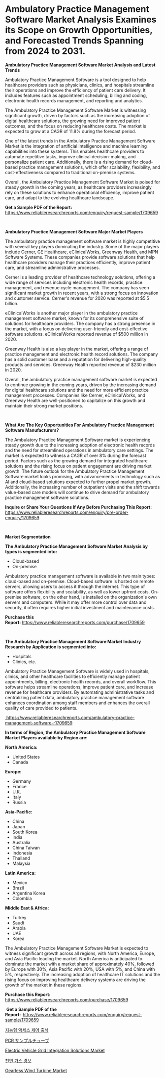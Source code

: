<p><h1>Ambulatory Practice Management Software Market Analysis Examines its Scope on Growth Opportunities, and Forecasted Trends Spanning from 2024 to 2031.</h1></p><p><strong>Ambulatory Practice Management Software Market Analysis and Latest Trends</strong></p>
<p><p>Ambulatory Practice Management Software is a tool designed to help healthcare providers such as physicians, clinics, and hospitals streamline their operations and improve the efficiency of patient care delivery. It includes features such as appointment scheduling, billing and coding, electronic health records management, and reporting and analytics.</p><p>The Ambulatory Practice Management Software Market is witnessing significant growth, driven by factors such as the increasing adoption of digital healthcare solutions, the growing need for improved patient outcomes, and the focus on reducing healthcare costs. The market is expected to grow at a CAGR of 11.8% during the forecast period.</p><p>One of the latest trends in the Ambulatory Practice Management Software Market is the integration of artificial intelligence and machine learning capabilities into these systems. This enables healthcare providers to automate repetitive tasks, improve clinical decision-making, and personalize patient care. Additionally, there is a rising demand for cloud-based practice management solutions, which offer scalability, flexibility, and cost-effectiveness compared to traditional on-premise systems.</p><p>Overall, the Ambulatory Practice Management Software Market is poised for steady growth in the coming years, as healthcare providers increasingly rely on these solutions to enhance operational efficiency, improve patient care, and adapt to the evolving healthcare landscape.</p></p>
<p><strong>Get a Sample PDF of the Report:&nbsp;</strong> <a href="https://www.reliableresearchreports.com/enquiry/request-sample/1709659">https://www.reliableresearchreports.com/enquiry/request-sample/1709659</a></p>
<p>&nbsp;</p>
<p><strong>Ambulatory Practice Management Software Major Market Players</strong></p>
<p><p>The ambulatory practice management software market is highly competitive with several key players dominating the industry. Some of the major players include Cerner, GE Healthcare, eClinicalWorks, Greenway Health, and MPN Software Systems. These companies provide software solutions that help healthcare providers manage their practices efficiently, improve patient care, and streamline administrative processes.</p><p>Cerner is a leading provider of healthcare technology solutions, offering a wide range of services including electronic health records, practice management, and revenue cycle management. The company has seen significant market growth in recent years, with a strong focus on innovation and customer service. Cerner's revenue for 2020 was reported at $5.5 billion.</p><p>eClinicalWorks is another major player in the ambulatory practice management software market, known for its comprehensive suite of solutions for healthcare providers. The company has a strong presence in the market, with a focus on delivering user-friendly and cost-effective software solutions. eClinicalWorks reported revenue of $500 million in 2020.</p><p>Greenway Health is also a key player in the market, offering a range of practice management and electronic health record solutions. The company has a solid customer base and a reputation for delivering high-quality products and services. Greenway Health reported revenue of $230 million in 2020.</p><p>Overall, the ambulatory practice management software market is expected to continue growing in the coming years, driven by the increasing demand for digital healthcare solutions and the need for more efficient practice management processes. Companies like Cerner, eClinicalWorks, and Greenway Health are well-positioned to capitalize on this growth and maintain their strong market positions.</p></p>
<p>&nbsp;</p>
<p><strong>What Are The Key Opportunities For Ambulatory Practice Management Software Manufacturers?</strong></p>
<p><p>The Ambulatory Practice Management Software market is experiencing steady growth due to the increasing adoption of electronic health records and the need for streamlined operations in ambulatory care settings. The market is expected to witness a CAGR of over 8% during the forecast period. Factors such as the growing demand for integrated healthcare solutions and the rising focus on patient engagement are driving market growth. The future outlook for the Ambulatory Practice Management Software market looks promising, with advancements in technology such as AI and cloud-based solutions expected to further propel market growth. Additionally, the increasing number of outpatient visits and the shift towards value-based care models will continue to drive demand for ambulatory practice management software solutions.</p></p>
<p><strong>Inquire or Share Your Questions If Any Before Purchasing This Report:</strong> <a href="https://www.reliableresearchreports.com/enquiry/pre-order-enquiry/1709659">https://www.reliableresearchreports.com/enquiry/pre-order-enquiry/1709659</a></p>
<p>&nbsp;</p>
<p><strong>Market Segmentation</strong></p>
<p><strong>The Ambulatory Practice Management Software Market Analysis by types is segmented into:</strong></p>
<p><ul><li>Cloud-based</li><li>On-premise</li></ul></p>
<p><p>Ambulatory practice management software is available in two main types: cloud-based and on-premise. Cloud-based software is hosted on remote servers, allowing users to access it through the internet. This type of software offers flexibility and scalability, as well as lower upfront costs. On-premise software, on the other hand, is installed on the organization's own servers and computers. While it may offer more control over data and security, it often requires higher initial investment and maintenance costs.</p></p>
<p><strong>Purchase this Report:&nbsp;</strong><a href="https://www.reliableresearchreports.com/purchase/1709659">https://www.reliableresearchreports.com/purchase/1709659</a></p>
<p>&nbsp;</p>
<p><strong>The Ambulatory Practice Management Software Market Industry Research by Application is segmented into:</strong></p>
<p><ul><li>Hospitals</li><li>Clinics, etc.</li></ul></p>
<p><p>Ambulatory Practice Management Software is widely used in hospitals, clinics, and other healthcare facilities to efficiently manage patient appointments, billing, electronic health records, and overall workflow. This software helps streamline operations, improve patient care, and increase revenue for healthcare providers. By automating administrative tasks and centralizing patient data, ambulatory practice management software enhances coordination among staff members and enhances the overall quality of care provided to patients.</p></p>
<p><a href="https://www.reliableresearchreports.com/ambulatory-practice-management-software-r1709659">&nbsp;https://www.reliableresearchreports.com/ambulatory-practice-management-software-r1709659</a></p>
<p><strong>In terms of Region, the Ambulatory Practice Management Software Market Players available by Region are:</strong></p>
<p>
    <p> <strong> North America: </strong>
        <ul>
            <li>United States</li>
            <li>Canada</li>
        </ul>
        </p> 
    <p> <strong> Europe: </strong>
        <ul>
            <li>Germany</li>
            <li>France</li>
            <li>U.K.</li>
            <li>Italy</li>
            <li>Russia</li>
        </ul>
        </p> 
    <p> <strong> Asia-Pacific: </strong>
        <ul>
            <li>China</li>
            <li>Japan</li>
            <li>South Korea</li>
            <li>India</li>
            <li>Australia</li>
            <li>China Taiwan</li>
            <li>Indonesia</li>
            <li>Thailand</li>
            <li>Malaysia</li>
        </ul>
        </p> 
    <p> <strong> Latin America: </strong>
        <ul>
            <li>Mexico</li>
            <li>Brazil</li>
            <li>Argentina Korea</li>
            <li>Colombia</li>
        </ul>
        </p> 
    <p> <strong> Middle East & Africa: </strong>
        <ul>
            <li>Turkey</li>
            <li>Saudi</li>
            <li>Arabia</li>
            <li>UAE</li>
            <li>Korea</li>
        </ul>
    </p>
    </p>
<p><p>The Ambulatory Practice Management Software Market is expected to witness significant growth across all regions, with North America, Europe, and Asia Pacific leading the market. North America is anticipated to dominate the market with a market share of approximately 40%, followed by Europe with 30%, Asia Pacific with 20%, USA with 5%, and China with 5%, respectively. The increasing adoption of healthcare IT solutions and the rising focus on improving healthcare delivery systems are driving the growth of the market in these regions.</p></p>
<p><strong>Purchase this Report: </strong><a href="https://www.reliableresearchreports.com/purchase/1709659">https://www.reliableresearchreports.com/purchase/1709659</a></p>
<p>&nbsp;<strong>Get a Sample PDF of the Report:&nbsp;&nbsp;</strong><a href="https://www.reliableresearchreports.com/enquiry/request-sample/1709659">https://www.reliableresearchreports.com/enquiry/request-sample/1709659</a></p>
<p><strong></strong></p>
<p><p><a href="https://github.com/fredrickeglers/Market-Research-Report-List-2/blob/main/1267948123316.md">지능형 액세스 제어 출석</a></p><p><a href="https://github.com/ReganWisoky2023/Market-Research-Report-List-2/blob/main/1065584126024.md">PCR サンプルチューブ</a></p><p><a href="https://github.com/Sinjinluong3e0awx2m195k76/Market-Research-Report-List-2/blob/main/electric-vehicle-grid-integration-solutions-market.md">Electric Vehicle Grid Integration Solutions Market</a></p><p><a href="https://github.com/bunxhcci35271755/Market-Research-Report-List-2/blob/main/4328513123315.md">천연 가스 경보</a></p><p><a href="https://github.com/LitzyGulgowski2023/Market-Research-Report-List-1/blob/main/gearless-wind-turbine-market.md">Gearless Wind Turbine Market</a></p></p>
